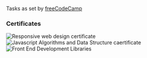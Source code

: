 Tasks as set by [freeCodeCamp](https://www.freecodecamp.org/)

### Certificates
![Responsive web design certificate](https://user-images.githubusercontent.com/95859352/167078303-2332ad29-bc63-4827-a2df-fdf74b31ca49.png)
![Javascript Algorithms and Data Structure caertificate](https://user-images.githubusercontent.com/95859352/167625259-9bcc9798-faf6-4233-bcda-0aaab4da9f2c.png)
![Front End Development Libraries](https://user-images.githubusercontent.com/95859352/173262204-a1828400-af6d-43c5-a339-b6dbbb3b2c7c.png)
